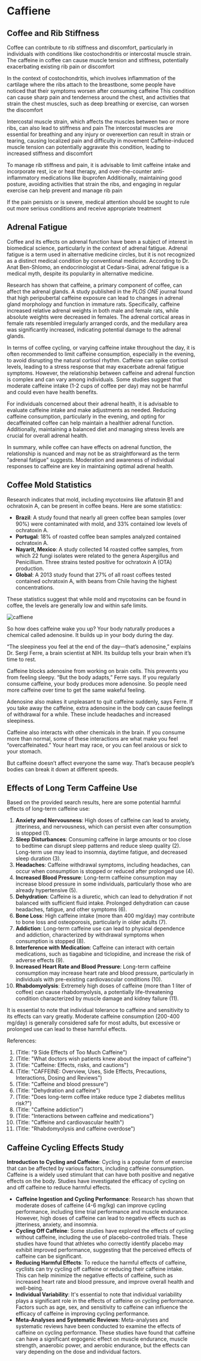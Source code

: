 # Caffiene

## Coffee and Rib Stiffness

Coffee can contribute to rib stiffness and discomfort, particularly in individuals with conditions like costochondritis or intercostal muscle strain. The caffeine in coffee can cause muscle tension and stiffness, potentially exacerbating existing rib pain or discomfort

In the context of costochondritis, which involves inflammation of the cartilage where the ribs attach to the breastbone, some people have noticed that their symptoms worsen after consuming caffeine This condition can cause sharp pain and tenderness around the chest, and activities that strain the chest muscles, such as deep breathing or exercise, can worsen the discomfort

Intercostal muscle strain, which affects the muscles between two or more ribs, can also lead to stiffness and pain The intercostal muscles are essential for breathing and any injury or overexertion can result in strain or tearing, causing localized pain and difficulty in movement Caffeine-induced muscle tension can potentially aggravate this condition, leading to increased stiffness and discomfort

To manage rib stiffness and pain, it is advisable to limit caffeine intake and incorporate rest, ice or heat therapy, and over-the-counter anti-inflammatory medications like ibuprofen Additionally, maintaining good posture, avoiding activities that strain the ribs, and engaging in regular exercise can help prevent and manage rib pain

If the pain persists or is severe, medical attention should be sought to rule out more serious conditions and receive appropriate treatment

## Adrenal Fatigue

Coffee and its effects on adrenal function have been a subject of interest in biomedical science, particularly in the context of adrenal fatigue. Adrenal fatigue is a term used in alternative medicine circles, but it is not recognized as a distinct medical condition by conventional medicine. According to Dr. Anat Ben-Shlomo, an endocrinologist at Cedars-Sinai, adrenal fatigue is a medical myth, despite its popularity in alternative medicine.

Research has shown that caffeine, a primary component of coffee, can affect the adrenal glands. A study published in the *PLOS ONE* journal found that high peripubertal caffeine exposure can lead to changes in adrenal gland morphology and function in immature rats. Specifically, caffeine increased relative adrenal weights in both male and female rats, while absolute weights were decreased in females. The adrenal cortical areas in female rats resembled irregularly arranged cords, and the medullary area was significantly increased, indicating potential damage to the adrenal glands.

In terms of coffee cycling, or varying caffeine intake throughout the day, it is often recommended to limit caffeine consumption, especially in the evening, to avoid disrupting the natural cortisol rhythm. Caffeine can spike cortisol levels, leading to a stress response that may exacerbate adrenal fatigue symptoms. However, the relationship between caffeine and adrenal function is complex and can vary among individuals. Some studies suggest that moderate caffeine intake (1-2 cups of coffee per day) may not be harmful and could even have health benefits.

For individuals concerned about their adrenal health, it is advisable to evaluate caffeine intake and make adjustments as needed. Reducing caffeine consumption, particularly in the evening, and opting for decaffeinated coffee can help maintain a healthier adrenal function. Additionally, maintaining a balanced diet and managing stress levels are crucial for overall adrenal health.

In summary, while coffee can have effects on adrenal function, the relationship is nuanced and may not be as straightforward as the term "adrenal fatigue" suggests. Moderation and awareness of individual responses to caffeine are key in maintaining optimal adrenal health.

## Coffee Mold Statistics

Research indicates that mold, including mycotoxins like aflatoxin B1 and ochratoxin A, can be present in coffee beans. Here are some statistics:

* **Brazil**: A study found that nearly all green coffee bean samples (over 90%) were contaminated with mold, and 33% contained low levels of ochratoxin A.
* **Portugal**: 18% of roasted coffee bean samples analyzed contained ochratoxin A.
* **Nayarit, Mexico**: A study collected 14 roasted coffee samples, from which 22 fungi isolates were related to the genera Aspergillus and Penicillium. Three strains tested positive for ochratoxin A (OTA) production.
* **Global**: A 2013 study found that 27% of all roast coffees tested contained ochratoxin A, with beans from Chile having the highest concentrations.

These statistics suggest that while mold and mycotoxins can be found in coffee, the levels are generally low and within safe limits.

![caffiene](static/Caffiene.png)

So how does caffeine wake you up? Your body naturally produces a chemical called adenosine. It builds up in your body during the day.

“The sleepiness you feel at the end of the day—that’s adenosine,” explains Dr. Sergi Ferre, a brain scientist at NIH. Its buildup tells your brain when it’s time to rest.

Caffeine blocks adenosine from working on brain cells. This prevents you from feeling sleepy. “But the body adapts,” Ferre says. If you regularly consume caffeine, your body produces more adenosine. So people need more caffeine over time to get the same wakeful feeling.

Adenosine also makes it unpleasant to quit caffeine suddenly, says Ferre. If you take away the caffeine, extra adenosine in the body can cause feelings of withdrawal for a while. These include headaches and increased sleepiness.

Caffeine also interacts with other chemicals in the brain. If you consume more than normal, some of these interactions are what make you feel “overcaffeinated.” Your heart may race, or you can feel anxious or sick to your stomach.

But caffeine doesn’t affect everyone the same way. That’s because people’s bodies can break it down at different speeds.

## Effects of Long Term Caffeine Use

Based on the provided search results, here are some potential harmful effects of long-term caffeine use:

1. **Anxiety and Nervousness**: High doses of caffeine can lead to anxiety, jitteriness, and nervousness, which can persist even after consumption is stopped (1).
2. **Sleep Disturbances**: Consuming caffeine in large amounts or too close to bedtime can disrupt sleep patterns and reduce sleep quality (2). Long-term use may lead to insomnia, daytime fatigue, and decreased sleep duration (3).
3. **Headaches**: Caffeine withdrawal symptoms, including headaches, can occur when consumption is stopped or reduced after prolonged use (4).
4. **Increased Blood Pressure**: Long-term caffeine consumption may increase blood pressure in some individuals, particularly those who are already hypertensive (5).
5. **Dehydration**: Caffeine is a diuretic, which can lead to dehydration if not balanced with sufficient fluid intake. Prolonged dehydration can cause headaches, fatigue, and other symptoms (6).
6. **Bone Loss**: High caffeine intake (more than 400 mg/day) may contribute to bone loss and osteoporosis, particularly in older adults (7).
7. **Addiction**: Long-term caffeine use can lead to physical dependence and addiction, characterized by withdrawal symptoms when consumption is stopped (8).
8. **Interference with Medication**: Caffeine can interact with certain medications, such as tiagabine and ticlopidine, and increase the risk of adverse effects (9).
9. **Increased Heart Rate and Blood Pressure**: Long-term caffeine consumption may increase heart rate and blood pressure, particularly in individuals with pre-existing cardiovascular conditions (10).
10. **Rhabdomyolysis**: Extremely high doses of caffeine (more than 1 liter of coffee) can cause rhabdomyolysis, a potentially life-threatening condition characterized by muscle damage and kidney failure (11).

It is essential to note that individual tolerance to caffeine and sensitivity to its effects can vary greatly. Moderate caffeine consumption (200-400 mg/day) is generally considered safe for most adults, but excessive or prolonged use can lead to these harmful effects.

References:

1. (Title: "9 Side Effects of Too Much Caffeine")
2. (Title: "What doctors wish patients knew about the impact of caffeine")
3. (Title: "Caffeine: Effects, risks, and cautions")
4. (Title: "CAFFEINE: Overview, Uses, Side Effects, Precautions, Interactions, Dosing and Reviews")
5. (Title: "Caffeine and blood pressure")
6. (Title: "Dehydration and caffeine")
7. (Title: "Does long-term coffee intake reduce type 2 diabetes mellitus risk?")
8. (Title: "Caffeine addiction")
9. (Title: "Interactions between caffeine and medications")
10. (Title: "Caffeine and cardiovascular health")
11. (Title: "Rhabdomyolysis and caffeine overdose")

## Caffeine Cycling Effects Study

**Introduction to Cycling and Caffeine**: Cycling is a popular form of exercise that can be affected by various factors, including caffeine consumption. Caffeine is a widely used stimulant that can have both positive and negative effects on the body. Studies have investigated the efficacy of cycling on and off caffeine to reduce harmful effects.

* **Caffeine Ingestion and Cycling Performance**: Research has shown that moderate doses of caffeine (4-6 mg/kg) can improve cycling performance, including time trial performance and muscle endurance. However, high doses of caffeine can lead to negative effects such as jitteriness, anxiety, and insomnia.
* **Cycling Off Caffeine**: Some studies have explored the effects of cycling without caffeine, including the use of placebo-controlled trials. These studies have found that athletes who correctly identify placebo may exhibit improved performance, suggesting that the perceived effects of caffeine can be significant.
* **Reducing Harmful Effects**: To reduce the harmful effects of caffeine, cyclists can try cycling off caffeine or reducing their caffeine intake. This can help minimize the negative effects of caffeine, such as increased heart rate and blood pressure, and improve overall health and well-being.
* **Individual Variability**: It's essential to note that individual variability plays a significant role in the effects of caffeine on cycling performance. Factors such as age, sex, and sensitivity to caffeine can influence the efficacy of caffeine in improving cycling performance.
* **Meta-Analyses and Systematic Reviews**: Meta-analyses and systematic reviews have been conducted to examine the effects of caffeine on cycling performance. These studies have found that caffeine can have a significant ergogenic effect on muscle endurance, muscle strength, anaerobic power, and aerobic endurance, but the effects can vary depending on the dose and individual factors.
